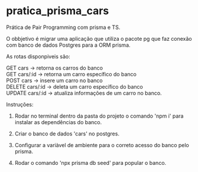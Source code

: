 # pratica_prisma_cars

Prática de Pair Programming com prisma e TS.

O obbjetivo é migrar uma aplicação que utiliza o pacote pg que faz conexão com banco de dados Postgres para a ORM prisma.

As rotas disponpiveis são:

GET cars -> retorna os carros do banco <br>
GET cars/:id -> retorna um carro específico do banco <br>
POST cars ->  insere um carro no banco <br>
DELETE cars/:id -> deleta um carro específico do banco <br>
UPDATE cars/:id -> atualiza informações de um carro no banco. <br>

Instruções:

1. Rodar no terminal dentro da pasta do projeto o comando 'npm i' para instalar as dependências do banco.

2. Criar o banco de dados 'cars' no postgres.

3. Configurar a variàvel de ambiente para o correto acesso do banco pelo prisma.

4. Rodar o comando 'npx prisma db seed' para popular o banco.
